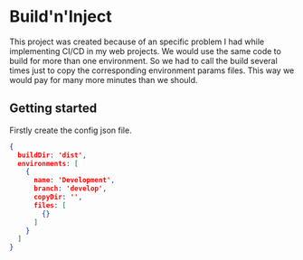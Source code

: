 # Build'n'Inject

This project was created because of an specific problem I had while implementing CI/CD in my web projects. We would use the same code to build for more than one environment. So we had to call the build several times just to copy the corresponding environment params files. This way we would pay for many more minutes than we should.

## Getting started

Firstly create the config json file.

```json
{
  buildDir: 'dist',
  environments: [
    {
      name: 'Development',
      branch: 'develop',
      copyDir: '',
      files: [
        {}
      ]
    }
  ]
}
```